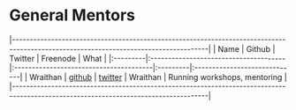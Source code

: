 # General Mentors

|-------------------------------------------------------------------------------------------------------------------------------------|
| Name     | Github                                | Twitter                                | Freenode | What                         |
|:---------|:--------------------------------------|:---------------------------------------|:---------|:-----------------------------|
| Wraithan | [github](https://github.com/wraithan) | [twitter](http://twitter.com/wraithan) | Wraithan | Running workshops, mentoring |
|-------------------------------------------------------------------------------------------------------------------------------------|